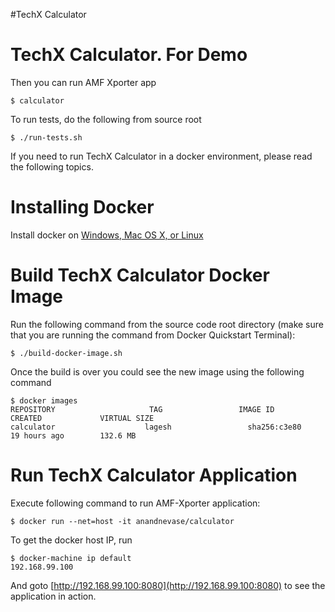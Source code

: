 #TechX Calculator

TechX Calculator. For Demo
=========================================
Then you can run AMF Xporter app

    $ calculator


To run tests, do the following from source root

    $ ./run-tests.sh

If you need to run TechX Calculator in a docker environment, please read the following topics.

Installing Docker
=================

Install docker on [Windows, Mac OS X, or Linux](https://docs.docker.com/installation/)

Build TechX Calculator Docker Image
==============================

Run the following command from the source code root directory (make sure that you are running the command from
Docker Quickstart Terminal):

    $ ./build-docker-image.sh

 Once the build is over you could see the new image using the following command

    $ docker images
    REPOSITORY                     TAG                 IMAGE ID            CREATED             VIRTUAL SIZE
    calculator                    lagesh                 sha256:c3e80        19 hours ago        132.6 MB

Run  TechX Calculator Application
===========================

Execute following command to run AMF-Xporter application:

    $ docker run --net=host -it anandnevase/calculator

To get the docker host IP, run

    $ docker-machine ip default
    192.168.99.100

And goto [http://192.168.99.100:8080](http://192.168.99.100:8080) to see the application in action.